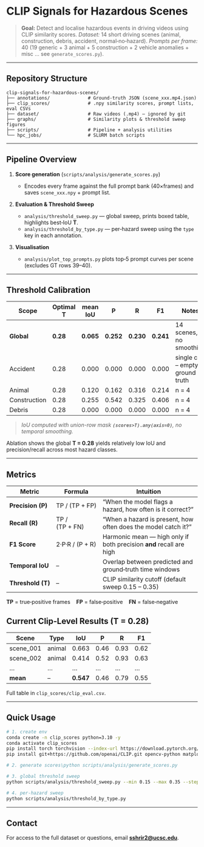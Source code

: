 # CLIP Signals for Hazardous Scenes

> **Goal:** Detect and localise hazardous events in driving videos using CLIP similarity scores.
> *Dataset:* 14 short driving scenes (animal, construction, debris, accident, normal‑no‑hazard).
> *Prompts per frame:* 40 (19 generic + 3 animal + 5 construction + 2 vehicle anomalies + misc … see `generate_scores.py`).

---

## Repository Structure

```
clip-signals-for-hazardous-scenes/
├── annotations/              # Ground‑truth JSON (scene_xxx.mp4.json)
├── clip_scores/              # .npy similarity scores, prompt lists, eval CSVs
├── dataset/                  # Raw videos (.mp4) – ignored by git
├── graphs/                   # Similarity plots & threshold sweep figures
├── scripts/                  # Pipeline + analysis utilities
└── hpc_jobs/                 # SLURM batch scripts
```

---

## Pipeline Overview

1. **Score generation** (`scripts/analysis/generate_scores.py`)

   * Encodes every frame against the full prompt bank (40×frames) and saves `scene_xxx.npy` + prompt list.
2. **Evaluation & Threshold Sweep**

   * `analysis/threshold_sweep.py` — global sweep, prints boxed table, highlights best‑IoU **T**.
   * `analysis/threshold_by_type.py` — per‑hazard sweep using the `type` key in each annotation.
3. **Visualisation**

   * `analysis/plot_top_prompts.py` plots top‑5 prompt curves per scene (excludes GT rows 39–40).

---

## Threshold Calibration

| Scope        | Optimal T | mean IoU |   P    |   R    |   F1   | Notes                           |
|--------------|-----------|----------|--------|--------|--------|---------------------------------|
| **Global**   | **0.28**  | **0.065**| **0.252** | **0.230** | **0.241** | 14 scenes, no smoothing          |
| Accident     | 0.28      | 0.000    | 0.000  | 0.000  | 0.000  | single clip – empty ground truth |
| Animal       | 0.28      | 0.120    | 0.162  | 0.316  | 0.214  | n = 4                            |
| Construction | 0.28      | 0.255    | 0.542  | 0.325  | 0.406  | n = 4                            |
| Debris       | 0.28      | 0.000    | 0.000  | 0.000  | 0.000  | n = 4                            |

> *IoU computed with union-row mask **`(scores>T).any(axis=0)`**, no temporal smoothing.*

Ablation shows the global **T = 0.28** yields relatively low IoU and precision/recall across most hazard classes.


---

## Metrics

| Metric            | Formula         | Intuition                                                           |
| ----------------- | --------------- | ------------------------------------------------------------------- |
| **Precision (P)** | TP / (TP + FP)  | “When the model flags a hazard, how often is it correct?”           |
| **Recall (R)**    | TP / (TP + FN)  | “When a hazard is present, how often does the model catch it?”      |
| **F1 Score**      | 2·P·R / (P + R) | Harmonic mean — high only if both precision **and** recall are high |
| **Temporal IoU**  | –               | Overlap between predicted and ground‑truth time windows             |
| **Threshold (T)** | –               | CLIP similarity cutoff (default sweep 0.15 – 0.35)                  |

**TP** = true‑positive frames    **FP** = false‑positive    **FN** = false‑negative

## Current Clip‑Level Results (T = 0.28)

| Scene      | Type   | IoU       | P    | R    | F1   |
| ---------- | ------ | --------- | ---- | ---- | ---- |
| scene\_001 | animal | 0.663     | 0.46 | 0.93 | 0.62 |
| scene\_002 | animal | 0.414     | 0.52 | 0.93 | 0.63 |
| …          | …      | …         | …    | …    | …    |
| **mean**   | –      | **0.547** | 0.46 | 0.79 | 0.55 |

Full table in `clip_scores/clip_eval.csv`.

---

## Quick Usage

```bash
# 1. create env
conda create -n clip_scores python=3.10 -y
conda activate clip_scores
pip install torch torchvision --index-url https://download.pytorch.org/whl/cu121
pip install git+https://github.com/openai/CLIP.git opencv-python matplotlib tqdm numpy pillow

# 2. generate scores\python scripts/analysis/generate_scores.py

# 3. global threshold sweep
python scripts/analysis/threshold_sweep.py --min 0.15 --max 0.35 --step 0.01 --smooth 0

# 4. per‑hazard sweep
python scripts/analysis/threshold_by_type.py
```

---

## Contact

For access to the full dataset or questions, email **[sshrir2@ucsc.edu](mailto:sshrir2@ucsc.edu)**.
